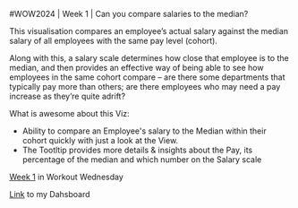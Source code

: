 #WOW2024 | Week 1 | Can you compare salaries to the median?

This visualisation compares an employee’s actual salary against the median salary of all employees with the same pay level (cohort). 

Along with this, a salary scale determines how close that employee is to the median, and then provides an effective way of being able to see how employees in the same cohort compare – are there some departments that typically pay more than others; are there employees who may need a pay increase as they’re quite adrift?

What is awesome about this Viz:
* Ability to compare an Employee's salary to the Median within their cohort quickly with just a look at the View.
* The Tootltip provides more details & insights about the Pay, its percentage of the median and which number on the Salary scale

[Week 1](https://workout-wednesday.com/2024w01tab/) in Workout Wednesday

[Link](https://public.tableau.com/app/profile/amira.salama/viz/WOW2024W1Canyoucomparesalariestothemedian_17044831353640/WOW2024Week1Canyoucomparesalariestothemedian) to my Dahsboard
